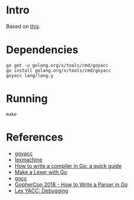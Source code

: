 # Intro

Based on [this](https://github.com/timtadh/lexmachine).

# Dependencies

```shell
go get -u golang.org/x/tools/cmd/goyacc
go install golang.org/x/tools/cmd/goyacc
goyacc lang/lang.y
```

# Running

```shell
make
```

# References

- [goyacc](https://godoc.org/golang.org/x/tools/cmd/goyacc)
- [lexmachine](https://godoc.org/github.com/timtadh/lexmachine)
- [How to write a compiler in Go: a quick guide](https://www.freecodecamp.org/news/write-a-compiler-in-go-quick-guide-30d2f33ac6e0/)
- [Make a Lexer with Go](https://tylersommer.com/make-a-lexer-with-go)
- [gocc](https://github.com/goccmack/gocc)
- [GopherCon 2018 - How to Write a Parser in Go](https://about.sourcegraph.com/go/gophercon-2018-how-to-write-a-parser-in-go)
- [Lex YACC: Debugging](https://www.tldp.org/HOWTO/Lex-YACC-HOWTO-7.html)

